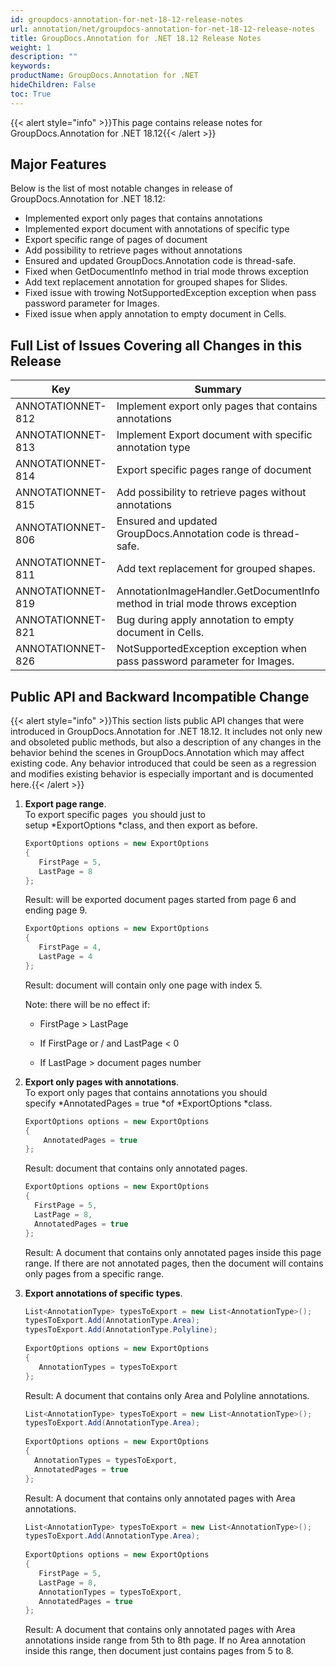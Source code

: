 ```yaml
---
id: groupdocs-annotation-for-net-18-12-release-notes
url: annotation/net/groupdocs-annotation-for-net-18-12-release-notes
title: GroupDocs.Annotation for .NET 18.12 Release Notes
weight: 1
description: ""
keywords: 
productName: GroupDocs.Annotation for .NET
hideChildren: False
toc: True
---
```


{{< alert style="info" >}}This page contains release notes for GroupDocs.Annotation for .NET 18.12{{< /alert >}}

## Major Features

Below is the list of most notable changes in release of GroupDocs.Annotation for .NET 18.12:
*   Implemented export only pages that contains annotations
*   Implemented export document with annotations of specific type
*   Export specific range of pages of document
*   Add possibility to retrieve pages without annotations
*   Ensured and updated GroupDocs.Annotation code is thread-safe.
*   Fixed when GetDocumentInfo method in trial mode throws exception
*   Add text replacement annotation for grouped shapes for Slides.
*   Fixed issue with trowing NotSupportedException exception when pass password parameter for Images.
*   Fixed issue when apply annotation to empty document in Cells.

## Full List of Issues Covering all Changes in this Release

| Key | Summary | Issue Type |
| --- | --- | --- |
| ANNOTATIONNET-812 | Implement export only pages that contains annotations | Feature |
| ANNOTATIONNET-813 | Implement Export document with specific annotation type | Feature |
| ANNOTATIONNET-814  | Export specific pages range of document | Feature |
| ANNOTATIONNET-815 | Add possibility to retrieve pages without annotations | Feature |
| ANNOTATIONNET-806 | Ensured and updated GroupDocs.Annotation code is thread-safe. | Improvement |
| ANNOTATIONNET-811 | Add text replacement for grouped shapes. | Improvement |
| ANNOTATIONNET-819  | AnnotationImageHandler.GetDocumentInfo method in trial mode throws exception | Bug |
| ANNOTATIONNET-821  | Bug during apply annotation to empty document in Cells. | Bug |
| ANNOTATIONNET-826  | NotSupportedException exception when pass password parameter for Images. | Bug |

## Public API and Backward Incompatible Change

{{< alert style="info" >}}This section lists public API changes that were introduced in GroupDocs.Annotation for .NET 18.12. It includes not only new and obsoleted public methods, but also a description of any changes in the behavior behind the scenes in GroupDocs.Annotation which may affect existing code. Any behavior introduced that could be seen as a regression and modifies existing behavior is especially important and is documented here.{{< /alert >}}

1.  **Export page range**.  
    To export specific pages  you should just to setup *ExportOptions *class, and then export as before.
    
    ```csharp
    ExportOptions options = new ExportOptions
    {
       FirstPage = 5,
       LastPage = 8
    };
    ```
    
    Result: will be exported document pages started from page 6 and ending page 9.
    
    ```csharp
    ExportOptions options = new ExportOptions
    {
       FirstPage = 4,
       LastPage = 4
    };
    ```
    
    Result: document will contain only one page with index 5.
    
    Note: there will be no effect if:
    
    *   FirstPage > LastPage
        
    *   If FirstPage or / and LastPage < 0
        
    *   If LastPage > document pages number
        
    
2.  ****Export only pages with annotations****.  
    To export only pages that contains annotations you should specify *AnnotatedPages = true *of *ExportOptions *class.
    
    ```csharp
    ExportOptions options = new ExportOptions
    {
        AnnotatedPages = true
    };
    ```
    
    Result: document that contains only annotated pages.
    
    ```csharp
    ExportOptions options = new ExportOptions
    {
      FirstPage = 5,
      LastPage = 8,
      AnnotatedPages = true
    };
    ```
    
    Result: A document that contains only annotated pages inside this page range. If there are not annotated pages, then the document will contains only pages from a specific range.
    
3.  ******Export annotations of specific types******.
    
    ```csharp
    List<AnnotationType> typesToExport = new List<AnnotationType>();
    typesToExport.Add(AnnotationType.Area);
    typesToExport.Add(AnnotationType.Polyline);
     
    ExportOptions options = new ExportOptions
    {
       AnnotationTypes = typesToExport
    };
    ```
    
    Result: A document that contains only Area and Polyline annotations.
    
    ```csharp
    List<AnnotationType> typesToExport = new List<AnnotationType>();
    typesToExport.Add(AnnotationType.Area);
     
    ExportOptions options = new ExportOptions
    {
      AnnotationTypes = typesToExport,
      AnnotatedPages = true
    };
    ```
    
    Result: A document that contains only annotated pages with Area annotations.
    
    ```csharp
    List<AnnotationType> typesToExport = new List<AnnotationType>();
    typesToExport.Add(AnnotationType.Area);
     
    ExportOptions options = new ExportOptions
    {
       FirstPage = 5,
       LastPage = 8,
       AnnotationTypes = typesToExport,
       AnnotatedPages = true
    };
    ```
    
    Result: A document that contains only annotated pages with Area annotations inside range from 5th to 8th page. If no Area annotation inside this range, then document just contains pages from 5 to 8.
